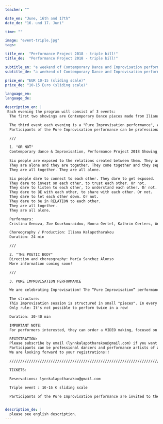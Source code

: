 ```yaml
---
teacher: ""

date_en: "June, 16th and 17th"
date_de: "16. und 17. Juni"

time: ""

image: "event-triple.jpg"
tags:

title_en:  "Performance Project 2018 - triple bill!"
title_de:  "Performance Project 2018 - triple bill!"

subtitle_en: "a weekend of Contemporary Dance and Improvisation performances"
subtitle_de: "a weekend of Contemporary Dance and Improvisation performances"

price_en: "EUR 10-15 (sliding scale)"
price_de: "10-15 Euro (sliding scale)"

language_en:
language_de:

description_en: |
 Each evening the program will consist of 3 events:  
  The first two showings are Contemporary Dance pieces made from Iliana Kalapotharakou (OR NOT) and María Sanchez Alonso (THE POETIC BODY) and performed by their group of workshop participants.  

  The third event each evening is a "Pure Improvisation performance", a dance improvisation session with live music, following the given structure (read below).  
  Participants of the Pure Improvisation performance can be professional dancers and performance artists of any kind. You are welcome.  

  ///  

  1. "OR NOT"  
  Contemporary dance & Improvisation, Performance Project 2018 Showing, by Iliana Kalapotharakou  
  
  Six people are exposed to the relations created between them. They are affected from each other, they make choices for themselves, they affect each other.  
  They are alone and they are together. They come together and they separate. They collaborate, they celebrate, they disagree, they work things out. Or not.  
  They are all together. They are all alone.  

  Six people dare to connect to each other. They dare to get exposed.    
  They dare to invest on each other, to trust each other. Or not.  
  They dare to listen to each other, to understand each other. Or not.  
  They dare to BE with each other, to share with each other. Or not.  
  They dare to let each other down. Or not.  
  They dare to be in RELATION to each other.  
  They are all together.  
  They are all alone.  

  Performers:  
  Cristina Genova, Zoe Kourkouraidou, Noora Oertel, Kathrin Oerters, Anastasia Simaioforidi, Melody Stowe.

  Choreography / Production: Iliana Kalapotharakou  
  Duration: 24 min  

  ///  

  2. "THE POETIC BODY"  
  Direction and choreography: María Sanchez Alonso  
  More information coming soon!  

  ///  

  3. PURE IMPROVISATION PERFORMANCE  

  We are celebrating Improvisation! The “Pure Improvisation” performance is an open improvisation space with LIVE MUSIC, offered to professional dancers and performance artists of all kinds. Embracing all possibilities and inviting interaction, we offer the circumstance for Improvisation to occur. Both musicians and performers improvise, composing in the moment, but also interacting with each other.  

  The structure:  
  This Improvisation session is structured in small "pieces". In every round, the duration of the piece to be improvised (between 2 and 8 minutes) and the number of performers (between 2 and 6) is given by lottery!
  Only rule: It's not possible to perform twice in a row!  

  Duration: 30-40 min  

  IMPORTANT NOTE:  
  For performers interested, they can order a VIDEO making, focused on themselves, from the cinematographer of the weekend for their own professional use.

  REGISTRATION:  
  Please subscribe by email (lynnkalapotharakou@gmail.com) if you want to take part to the Pure Improvisation performance, describing with a few words yourself artistically and indicating the date(s) during which you want to perform.
  Participants can be professional dancers and performance artists of all kinds.
  We are looking forward to your registrations!!

  /////////////////////////////////////////////////////////////////////////////////////////////////////////////  

  TICKETS:  

  Reservations: lynnkalapotharakou@gmail.com  

  Triple event : 10-16 € sliding scale  

  Participants of the Pure Improvisation performance are invited to the triple event with a reduced ticket of 3€ for operational costs.

  
description_de: |
  please see english description.
---
```



